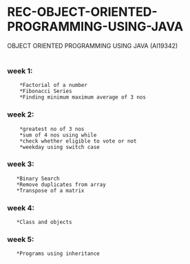 # REC-OBJECT-ORIENTED-PROGRAMMING-USING-JAVA
OBJECT ORIENTED PROGRAMMING USING JAVA (AI19342)
<br>
<br>
### week 1: 
        *Factorial of a number
        *Fibonacci Series
        *Finding minimum maximum average of 3 nos

### week 2:
        
        *greatest no of 3 nos
        *sum of 4 nos using while
        *check whether eligible to vote or not
        *weekday using switch case
        
### week 3:
       *Binary Search
       *Remove duplicates from array
       *Transpose of a matrix
       
### week 4:
       *Class and objects

### week 5:
       *Programs using inheritance 
